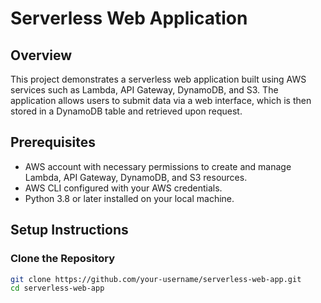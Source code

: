 # Serverless Web Application

## Overview
This project demonstrates a serverless web application built using AWS services such as Lambda, API Gateway, DynamoDB, and S3. The application allows users to submit data via a web interface, which is then stored in a DynamoDB table and retrieved upon request.

## Prerequisites
- AWS account with necessary permissions to create and manage Lambda, API Gateway, DynamoDB, and S3 resources.
- AWS CLI configured with your AWS credentials.
- Python 3.8 or later installed on your local machine.

## Setup Instructions

### Clone the Repository
```sh
git clone https://github.com/your-username/serverless-web-app.git
cd serverless-web-app